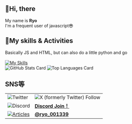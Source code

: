 ## 👋Hi, there
My name is **Ryo**<br>
I'm a frequent user of javascript😎

## 🌱My skills & Activities
Basically JS and HTML, but can also do a little python and go<br><br>
[![My Skills](https://skillicons.dev/icons?i=html,css,js,ts,python,nodejs,go,discord,bots,discordjs,twitter,instagram,github)](https://skillicons.dev)<br>
![GitHub Stats Card](https://github-readme-stats.vercel.app/api?username=VEDA00133912&show_icons=true&theme=algolia&show_icons=true)
![Top Languages Card](https://github-readme-stats.vercel.app/api/top-langs/?username=VEDA00133912&layout=compact&theme=cobalt&show_icons=true)

## SNS等
|   |  |
| ------------- | ------------- | 
|![Twitter](https://img.shields.io/badge/-twitter-black.svg?logo=x&style=for-the-badge)|![X (formerly Twitter) Follow](https://img.shields.io/twitter/follow/ryo_00139)|
|![Discord](https://img.shields.io/badge/-discord-black.svg?logo=discord&style=for-the-badge) |  **[Discord Join！](https://discord.gg/ESRGwGQhxc)**
|[![Articles](https://badgen.org/img/qiita/ryo_001339/articles?style=for-the-badge)](https://qiita.com/ryo_001339) |[**@ryo_001339**](https://qiita.com/ryo_001339)|
